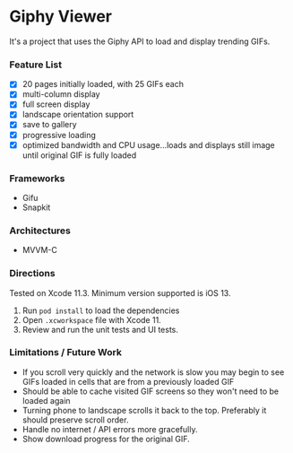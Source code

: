 # Giphy Viewer

It's a project that uses the Giphy API to load and display trending GIFs.

### Feature List

- [x] 20 pages initially loaded, with 25 GIFs each
- [x] multi-column display
- [x] full screen display
- [x] landscape orientation support
- [x] save to gallery
- [x] progressive loading
- [x] optimized bandwidth and CPU usage...loads and displays still image until original GIF is fully loaded

### Frameworks

- Gifu
- Snapkit

### Architectures

- MVVM-C

### Directions

Tested on Xcode 11.3. Minimum version supported is iOS 13.

1. Run `pod install` to load the dependencies
2. Open `.xcworkspace` file with Xcode 11.
3. Review and run the unit tests and UI tests.

### Limitations / Future Work

- If you scroll very quickly and the network is slow you may begin to see GIFs loaded in cells that are from a previously loaded GIF
- Should be able to cache visited GIF screens so they won't need to be loaded again
- Turning phone to landscape scrolls it back to the top. Preferably it should preserve scroll order.
- Handle no internet / API errors more gracefully.
- Show download progress for the original GIF.
